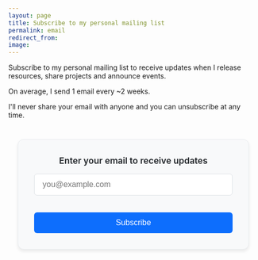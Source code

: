 ```yaml
---
layout: page
title: Subscribe to my personal mailing list
permalink: email
redirect_from: 
image: 
---
```


Subscribe to my personal mailing list to receive updates when I release resources, share projects and announce events.

On average, I send 1 email every ~2 weeks.

I'll never share your email with anyone and you can unsubscribe at any time.


<form
  action="https://buttondown.com/api/emails/embed-subscribe/chris-lovejoy"
  method="post"
  target="popupwindow" 
  onsubmit="window.open('https://buttondown.com/chris-lovejoy', 'popupwindow')"
  class="embeddable-buttondown-form"
  style="
    text-align: center;
    max-width: 400px;
    margin: 2.5rem auto;
    padding: 2rem;
    border-radius: 12px;
    background-color: #f8f9fa;
    box-shadow: 0 4px 6px rgba(0, 0, 0, 0.08);
    border: 1px solid #e9ecef;
  "
>
  <label 
    for="bd-email" 
    style="
      display: block;
      margin-bottom: 1rem;
      font-weight: 600;
      font-size: 1.1rem;
      color: #212529;
    "
  >
    Enter your email to receive updates
  </label>
  
  <input 
    type="email" 
    name="email" 
    id="bd-email"
    placeholder="you@example.com"
    style="
      width: 100%;
      padding: 0.75rem 1rem;
      margin-bottom: 1.25rem;
      border: 1px solid #dee2e6;
      border-radius: 6px;
      font-size: 1rem;
      background-color: white;
      color: #495057;
      transition: all 0.2s ease;
    "
    onFocus="this.style.borderColor='#0d6efd'; this.style.boxShadow='0 0 0 3px rgba(13, 110, 253, 0.25)'"
    onBlur="this.style.borderColor='#dee2e6'; this.style.boxShadow='none'"
  />
  
  <input type="hidden" name="tag" value="From-Signup-Page" />
  <input 
    type="submit" 
    value="Subscribe"
    style="
      background-color: #0d6efd;
      color: #ffffff;
      border: none;
      padding: 0.75rem 2rem;
      border-radius: 6px;
      cursor: pointer;
      font-weight: 500;
      font-size: 1rem;
      transition: all 0.2s ease;
      width: 100%;
    "
    onmouseover="this.style.filter='brightness(90%)'"
    onmouseout="this.style.filter='brightness(100%)'"
  />
</form>

